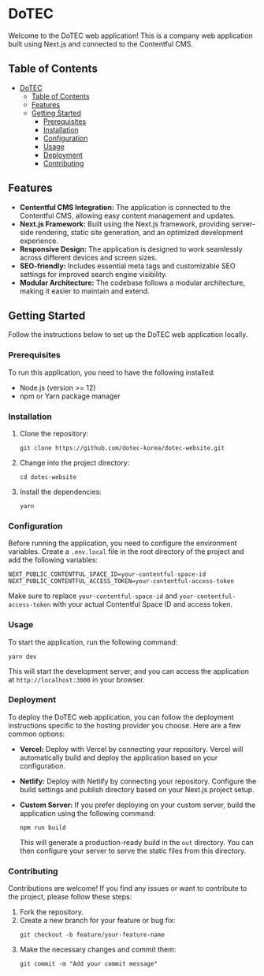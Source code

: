# DoTEC

Welcome to the DoTEC web application! This is a company web application built using Next.js and connected to the Contentful CMS.

## Table of Contents

- [DoTEC](#dotec)
  - [Table of Contents](#table-of-contents)
  - [Features](#features)
  - [Getting Started](#getting-started)
    - [Prerequisites](#prerequisites)
    - [Installation](#installation)
    - [Configuration](#configuration)
    - [Usage](#usage)
    - [Deployment](#deployment)
    - [Contributing](#contributing)

## Features

- **Contentful CMS Integration:** The application is connected to the Contentful CMS, allowing easy content management and updates.
- **Next.js Framework:** Built using the Next.js framework, providing server-side rendering, static site generation, and an optimized development experience.
- **Responsive Design:** The application is designed to work seamlessly across different devices and screen sizes.
- **SEO-friendly:** Includes essential meta tags and customizable SEO settings for improved search engine visibility.
- **Modular Architecture:** The codebase follows a modular architecture, making it easier to maintain and extend.

## Getting Started

Follow the instructions below to set up the DoTEC web application locally.

### Prerequisites

To run this application, you need to have the following installed:

- Node.js (version >= 12)
- npm or Yarn package manager

### Installation

1. Clone the repository:

   ```shell
   git clone https://github.com/dotec-korea/dotec-website.git
   ```

2. Change into the project directory:

   ```shell
   cd dotec-website
   ```

3. Install the dependencies:

   ```shell
   yarn
   ```

### Configuration

Before running the application, you need to configure the environment variables. Create a `.env.local` file in the root directory of the project and add the following variables:

```plaintext
NEXT_PUBLIC_CONTENTFUL_SPACE_ID=your-contentful-space-id
NEXT_PUBLIC_CONTENTFUL_ACCESS_TOKEN=your-contentful-access-token
```

Make sure to replace `your-contentful-space-id` and `your-contentful-access-token` with your actual Contentful Space ID and access token.

### Usage

To start the application, run the following command:

```shell
yarn dev
```

This will start the development server, and you can access the application at `http://localhost:3000` in your browser.

### Deployment

To deploy the DoTEC web application, you can follow the deployment instructions specific to the hosting provider you choose. Here are a few common options:

- **Vercel:** Deploy with Vercel by connecting your repository. Vercel will automatically build and deploy the application based on your configuration.

- **Netlify:** Deploy with Netlify by connecting your repository. Configure the build settings and publish directory based on your Next.js project setup.

- **Custom Server:** If you prefer deploying on your custom server, build the application using the following command:

  ```shell
  npm run build
  ```

  This will generate a production-ready build in the `out` directory. You can then configure your server to serve the static files from this directory.

### Contributing

Contributions are welcome! If you find any issues or want to contribute to the project, please follow these steps:

1. Fork the repository.
2. Create a new branch for your feature or bug fix:
   ```shell
   git checkout -b feature/your-feature-name
   ```
3. Make the necessary changes and commit them:
   ```shell
   git commit -m "Add your commit message"
   ```
